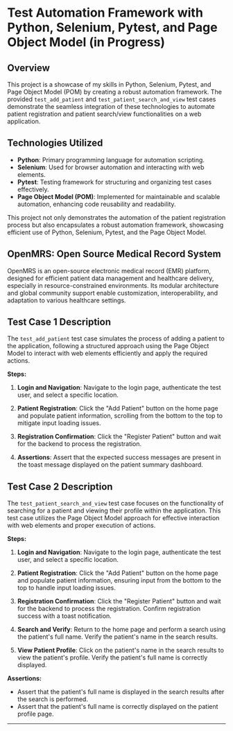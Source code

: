 # Test Automation Framework with Python, Selenium, Pytest, and Page Object Model (in Progress)

## Overview
This project is a showcase of my skills in Python, Selenium, Pytest, and Page Object Model (POM) by creating a robust automation framework. The provided `test_add_patient` and `test_patient_search_and_view` test cases demonstrate the seamless integration of these technologies to automate patient registration and patient search/view functionalities on a web application.

## Technologies Utilized
- **Python**: Primary programming language for automation scripting.
- **Selenium**: Used for browser automation and interacting with web elements.
- **Pytest**: Testing framework for structuring and organizing test cases effectively.
- **Page Object Model (POM)**: Implemented for maintainable and scalable automation, enhancing code reusability and readability.

This project not only demonstrates the automation of the patient registration process but also encapsulates a robust automation framework, showcasing efficient use of Python, Selenium, Pytest, and the Page Object Model.

## OpenMRS: Open Source Medical Record System

OpenMRS is an open-source electronic medical record (EMR) platform, designed for efficient patient data management and healthcare delivery, especially in resource-constrained environments. Its modular architecture and global community support enable customization, interoperability, and adaptation to various healthcare settings.

## Test Case 1 Description
The `test_add_patient` test case simulates the process of adding a patient to the application, following a structured approach using the Page Object Model to interact with web elements efficiently and apply the required actions.

**Steps:**
1. **Login and Navigation**: Navigate to the login page, authenticate the test user, and select a specific location.
   
2. **Patient Registration**: Click the "Add Patient" button on the home page and populate patient information, scrolling from the bottom to the top to mitigate input loading issues.
   
3. **Registration Confirmation**: Click the "Register Patient" button and wait for the backend to process the registration.

4. **Assertions**: Assert that the expected success messages are present in the toast message displayed on the patient summary dashboard.

## Test Case 2 Description

The `test_patient_search_and_view` test case focuses on the functionality of searching for a patient and viewing their profile within the application. This test case utilizes the Page Object Model approach for effective interaction with web elements and proper execution of actions.

**Steps:**

1. **Login and Navigation**: Navigate to the login page, authenticate the test user, and select a specific location.

2. **Patient Registration**: Click the "Add Patient" button on the home page and populate patient information, ensuring input from the bottom to the top to handle input loading issues.

3. **Registration Confirmation**: Click the "Register Patient" button and wait for the backend to process the registration. Confirm registration success with a toast notification.

4. **Search and Verify**: Return to the home page and perform a search using the patient's full name. Verify the patient's name in the search results.

5. **View Patient Profile**: Click on the patient's name in the search results to view the patient's profile. Verify the patient's full name is correctly displayed.

**Assertions:**
- Assert that the patient's full name is displayed in the search results after the search is performed.
- Assert that the patient's full name is correctly displayed on the patient profile page.

---
